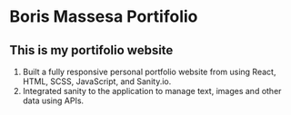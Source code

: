 # Boris Massesa Portifolio
## This  is my portifolio website
1. Built a fully responsive personal portfolio website from using React, HTML, SCSS, JavaScript, and Sanity.io.
2. Integrated sanity to the application to manage text, images and other data using APIs.
